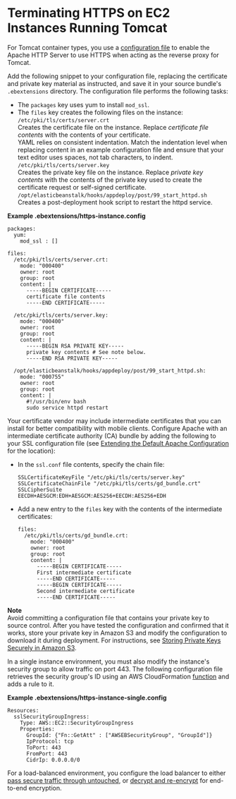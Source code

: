# Terminating HTTPS on EC2 Instances Running Tomcat<a name="https-singleinstance-tomcat"></a>

For Tomcat container types, you use a [configuration file](ebextensions.md) to enable the Apache HTTP Server to use HTTPS when acting as the reverse proxy for Tomcat\.

Add the following snippet to your configuration file, replacing the certificate and private key material as instructed, and save it in your source bundle's `.ebextensions` directory\. The configuration file performs the following tasks:
+ The `packages` key uses yum to install `mod_ssl`\.
+ The `files` key creates the following files on the instance:  
`/etc/pki/tls/certs/server.crt`  
Creates the certificate file on the instance\. Replace *certificate file contents* with the contents of your certificate\.  
YAML relies on consistent indentation\. Match the indentation level when replacing content in an example configuration file and ensure that your text editor uses spaces, not tab characters, to indent\.  
`/etc/pki/tls/certs/server.key`  
Creates the private key file on the instance\. Replace *private key contents* with the contents of the private key used to create the certificate request or self\-signed certificate\.   
`/opt/elasticbeanstalk/hooks/appdeploy/post/99_start_httpd.sh`  
Creates a post\-deployment hook script to restart the httpd service\.

**Example \.ebextensions/https\-instance\.config**  

```
packages:
  yum:
    mod_ssl : []
    
files:
  /etc/pki/tls/certs/server.crt:
    mode: "000400"
    owner: root
    group: root
    content: |
      -----BEGIN CERTIFICATE-----
      certificate file contents
      -----END CERTIFICATE-----
      
  /etc/pki/tls/certs/server.key:
    mode: "000400"
    owner: root
    group: root
    content: |
      -----BEGIN RSA PRIVATE KEY-----
      private key contents # See note below.
      -----END RSA PRIVATE KEY-----

  /opt/elasticbeanstalk/hooks/appdeploy/post/99_start_httpd.sh:
    mode: "000755"
    owner: root
    group: root
    content: |
      #!/usr/bin/env bash
      sudo service httpd restart
```

Your certificate vendor may include intermediate certificates that you can install for better compatibility with mobile clients\. Configure Apache with an intermediate certificate authority \(CA\) bundle by adding the following to your SSL configuration file \(see [Extending the Default Apache Configuration](java-tomcat-proxy.md#java-tomcat-proxy-apache) for the location\):
+ In the `ssl.conf` file contents, specify the chain file:

  ```
  SSLCertificateKeyFile "/etc/pki/tls/certs/server.key"
  SSLCertificateChainFile "/etc/pki/tls/certs/gd_bundle.crt"
  SSLCipherSuite        EECDH+AESGCM:EDH+AESGCM:AES256+EECDH:AES256+EDH
  ```
+ Add a new entry to the `files` key with the contents of the intermediate certificates:

  ```
  files:
    /etc/pki/tls/certs/gd_bundle.crt:
      mode: "000400"
      owner: root
      group: root
      content: |
        -----BEGIN CERTIFICATE-----
        First intermediate certificate
        -----END CERTIFICATE-----
        -----BEGIN CERTIFICATE-----
        Second intermediate certificate
        -----END CERTIFICATE-----
  ```

**Note**  
Avoid committing a configuration file that contains your private key to source control\. After you have tested the configuration and confirmed that it works, store your private key in Amazon S3 and modify the configuration to download it during deployment\. For instructions, see [Storing Private Keys Securely in Amazon S3](https-storingprivatekeys.md)\.

In a single instance environment, you must also modify the instance's security group to allow traffic on port 443\. The following configuration file retrieves the security group's ID using an AWS CloudFormation [function](ebextensions-functions.md) and adds a rule to it\.

**Example \.ebextensions/https\-instance\-single\.config**  

```
Resources:
  sslSecurityGroupIngress: 
    Type: AWS::EC2::SecurityGroupIngress
    Properties:
      GroupId: {"Fn::GetAtt" : ["AWSEBSecurityGroup", "GroupId"]}
      IpProtocol: tcp
      ToPort: 443
      FromPort: 443
      CidrIp: 0.0.0.0/0
```

For a load\-balanced environment, you configure the load balancer to either [pass secure traffic through untouched](https-tcp-passthrough.md), or [decrypt and re\-encrypt](configuring-https-endtoend.md) for end\-to\-end encryption\.